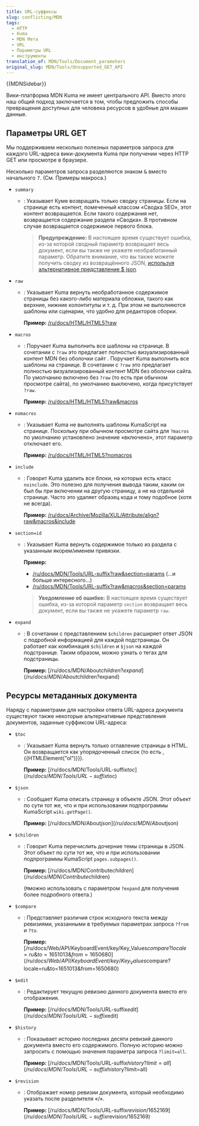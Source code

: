 ```yaml
---
title: URL-суффиксы
slug: conflicting/MDN
tags:
  - HTTP
  - Kuma
  - MDN Мета
  - URL
  - Параметры URL
  - инструменты
translation_of: MDN/Tools/Document_parameters
original_slug: MDN/Tools/Unsupported_GET_API
---
```


{{MDNSidebar}}

Вики-платформа MDN Kuma не имеет центрального API. Вместо этого наш общий подход заключается в том, чтобы предложить способы превращения доступных для человека ресурсов в удобные для машин данные.

## Параметры URL GET

Мы поддерживаем несколько полезных параметров запроса для каждого URL-адреса вики-документа Kuma при получении через HTTP GET или просмотре в браузере.

Несколько параметров запроса разделяются знаком <kbd>&#x26;</kbd> вместо начального <kbd>?</kbd>. (См. Примеры макроса.)

- `summary`

  - : Указывает Куме возвращать только сводку страницы. Если на странице есть контент, помеченный классом «Сводка SEO», этот контент возвращается. Если такого содержания нет, возвращается содержание раздела «Сводка». В противном случае возвращается содержимое первого блока.

    > **Предупреждение:** В настоящее время существует ошибка, из-за которой сводный параметр возвращает весь документ, если вы также не укажете необработанный параметр. Обратите внимание, что вы также можете получить сводку из возвращённого JSON, [используя альтернативное представление $ json](/ru/docs/MDN/Tools/URL-suffix#json-view).

- `raw`

  - : Указывает Kuma вернуть необработанное содержимое страницы без какого-либо материала обложки, такого как верхние, нижние колонтитулы и т. д. При этом не выполняются шаблоны или сценарии, что удобно для редакторов сборки.

    **Пример:** [/ru/docs/HTML/HTML5?raw](/ru/docs/HTML/HTML5?raw)

- `macros`

  - : Поручает Kuma выполнить все шаблоны на странице. В сочетании с `?raw` это предлагает полностью визуализированный контент MDN без оболочки сайт . Поручает Kuma выполнить все шаблоны на странице. В сочетании с `?raw` это предлагает полностью визуализированный контент MDN без оболочки сайта. По умолчанию включено без `?raw` (то есть при обычном просмотре сайта), по умолчанию выключено, когда присутствует `?raw`.

    **Пример:** [/ru/docs/HTML/HTML5?raw\&macros](/ru/docs/HTML/HTML5?raw&macros)

- `nomacros`

  - : Указывает Kuma не выполнять шаблоны KumaScript на странице. Поскольку при обычном просмотре сайта для `?macros` по умолчанию установлено значение «включено», этот параметр отключает его.

    **Пример:** [/ru/docs/HTML/HTML5?nomacros](/ru/docs/HTML/HTML5?nomacros)

- `include`

  - : Говорит Kuma удалить все блоки, на которых есть класс `noinclude`. Это полезно для получения вывода таким, каким он был бы при включении на другую страницу, а не на отдельной странице. Часто это удаляет образец кода и тому подобное (хотя не всегда).

    **Пример:** [/ru/docs/Archive/Mozilla/XUL/Attribute/align?raw\&macros\&include](/ru/docs/Archive/Mozilla/XUL/Attribute/align?raw&macros&include)

- `section=id`

  - : Указывает Kuma вернуть содержимое только из раздела с указанным якорем/именем привязки.

    **Пример:**

    - [/ru/docs/MDN/Tools/URL-suffix?raw\&section=params](/ru/docs/MDN/Tools/URL-suffix?raw&section=params)
      (...и больше интересного...)
    - [/ru/docs/MDN/Tools/URL-suffix?raw\&macros\&section=params](/ru/docs/MDN/Tools/URL-suffix?raw&macros&section=params)

    > **Уведомление об ошибке:** В настоящее время существует ошибка, из-за которой параметр `section` возвращает весь документ, если вы также не укажете параметр `raw`.

- `expand`

  - : В сочетании с представлением `$children` расширяет ответ JSON с подробной информацией для каждой подстраницы. Он работает как комбинация `$children` и `$json` на каждой подстранице. Таким образом, можно узнать о тегах для подстраницы.

    **Пример:** [/ru/docs/MDN/About$children?expand](/ru/docs/MDN/About$children?expand)

## Ресурсы метаданных документа

Наряду с параметрами для настройки ответа URL-адреса документа существуют также некоторые альтернативные представления документов, заданные суффиксом URL-адреса:

- `$toc`

  - : Указывает Kuma вернуть только оглавление страницы в HTML. Он возвращается как упорядоченный список (то есть , {{HTMLElement("ol")}}).

    **Пример:** [/ru/docs/MDN/Tools/URL-suffix$toc](/ru/docs/MDN/Tools/URL-suffix$toc)

- `$json`

  - : Сообщает Kuma описать страницу в объекте JSON. Этот объект по сути тот же, что и при использовании подпрограммы KumaScript `wiki.getPage()`.

    **Пример:** [/ru/docs/MDN/About$json](/ru/docs/MDN/About$json)

- `$children`

  - : Говорит Kuma перечислить дочерние темы страницы в JSON. Этот объект по сути тот же, что и при использовании подпрограммы KumaScript `pages.subpages()`.

    **Пример:** [/ru/docs/MDN/Contribute$children](/ru/docs/MDN/Contribute$children)

    (`М`можно использовать с параметром `?expand` для получения более подробного ответа.)

- `$compare`

  - : Представляет различия строк исходного текста между ревизиями, указанными в требуемых параметрах запроса `?from` и `?to`.

    **Пример:** [/ru/docs/Web/API/KeyboardEvent/key/Key_Values$compare?locale=ru\&to=1651013\&from=1650680](/ru/docs/Web/API/KeyboardEvent/key/Key_Values$compare?locale=ru&to=1651013&from=1650680)

- `$edit`

  - : Редактирует текущую ревизию данного документа вместо его отображения.

    **Пример:** [/ru/docs/MDN/Tools/URL-suffix$edit](/ru/docs/MDN/Tools/URL-suffix$edit)

- `$history`

  - : Показывает историю последних десяти ревизий данного документа вместо его содержимого. Полную историю можно запросить с помощью значения параметра запроса `?limit=all`.

    **Пример:** [/ru/docs/MDN/Tools/URL-suffix$history?limit=all](/ru/docs/MDN/Tools/URL-suffix$history?limit=all)

- `$revision`

  - : Отображает номер ревизии документа, который необходимо указать после разделителя «/».

    **Пример:** [/ru/docs/MDN/Tools/URL-suffix$revision/1652169](/ru/docs/MDN/Tools/URL-suffix$revision/1652169)
